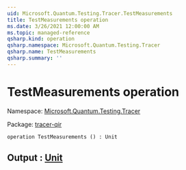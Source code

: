 ```yaml
---
uid: Microsoft.Quantum.Testing.Tracer.TestMeasurements
title: TestMeasurements operation
ms.date: 3/26/2021 12:00:00 AM
ms.topic: managed-reference
qsharp.kind: operation
qsharp.namespace: Microsoft.Quantum.Testing.Tracer
qsharp.name: TestMeasurements
qsharp.summary: ''
---
```


# TestMeasurements operation

Namespace: [Microsoft.Quantum.Testing.Tracer](xref:Microsoft.Quantum.Testing.Tracer)

Package: [tracer-qir](https://nuget.org/packages/tracer-qir)




```qsharp
operation TestMeasurements () : Unit
```


## Output : [Unit](xref:microsoft.quantum.lang-ref.unit)

